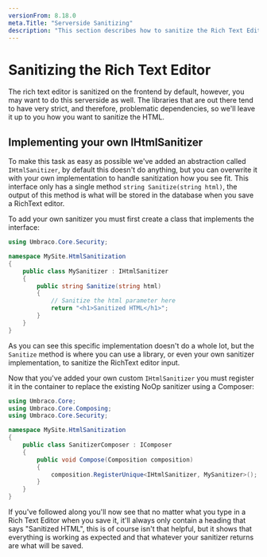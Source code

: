 ```yaml
---
versionFrom: 8.18.0
meta.Title: "Serverside Sanitizing"
description: "This section describes how to sanitize the Rich Text Editor serverside"
---
```


# Sanitizing the Rich Text Editor

The rich text editor is sanitized on the frontend by default, however, you may want to do this serverside as well.
The libraries that are out there tend to have very strict, and therefore, problematic dependencies, so we'll leave it up to you how you want to sanitize the HTML.

## Implementing your own IHtmlSanitizer

To make this task as easy as possible we've added an abstraction called `IHtmlSanitizer`, by default this doesn't do anything, but you can overwrite it with your own implementation to handle sanitization how you see fit.
This interface only has a single method `string Sanitize(string html)`, the output of this method is what will be stored in the database when you save a RichText editor.

To add your own sanitizer you must first create a class that implements the interface:

```c#
using Umbraco.Core.Security;

namespace MySite.HtmlSanitization
{
    public class MySanitizer : IHtmlSanitizer
    {
        public string Sanitize(string html)
        {
            // Sanitize the html parameter here
            return "<h1>Sanitized HTML</h1>";
        }
    }
}
```

As you can see this specific implementation doesn't do a whole lot, but the `Sanitize` method is where you can use a library, or even your own sanitizer implementation, to sanitize the RichText editor input.

Now that you've added your own custom `IHtmlSanitizer` you must register it in the container to replace the existing NoOp sanitizer using a Composer:

```c#
using Umbraco.Core;
using Umbraco.Core.Composing;
using Umbraco.Core.Security;

namespace MySite.HtmlSanitization
{
    public class SanitizerComposer : IComposer
    {
        public void Compose(Composition composition)
        {
            composition.RegisterUnique<IHtmlSanitizer, MySanitizer>();
        }
    }
}
```

If you've followed along you'll now see that no matter what you type in a Rich Text Editor when you save it, it'll always only contain a heading that says "Sanitized HTML", this is of course isn't that helpful, but it shows that everything is working as expected and that whatever your sanitizer returns are what will be saved.

